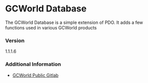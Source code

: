 # GCWorld Database

The GCWorld Database is a simple extension of PDO.  It adds a few functions used in various GCWorld products


### Version
1.1.1.6

### Additional Information

* [GCWorld Public Gitlab](https://gitlab.konghack.com/groups/GCWorld)
